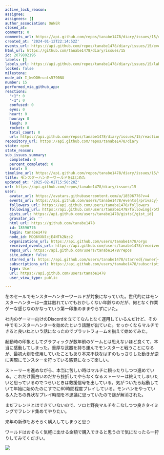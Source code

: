 ```yaml
---
active_lock_reason: 
assignee: 
assignees: []
author_association: OWNER
closed_at: 
comments: 0
comments_url: https://api.github.com/repos/tanabe1478/diary/issues/15/comments
created_at: '2024-01-12T22:14:52Z'
events_url: https://api.github.com/repos/tanabe1478/diary/issues/15/events
html_url: https://github.com/tanabe1478/diary/issues/15
id: 2079802196
labels: []
labels_url: https://api.github.com/repos/tanabe1478/diary/issues/15/labels{/name}
locked: false
milestone: 
node_id: I_kwDOHrcnts5790NU
number: 15
performed_via_github_app: 
reactions:
  "+1": 0
  "-1": 0
  confused: 0
  eyes: 0
  heart: 0
  hooray: 0
  laugh: 0
  rocket: 0
  total_count: 0
  url: https://api.github.com/repos/tanabe1478/diary/issues/15/reactions
repository_url: https://api.github.com/repos/tanabe1478/diary
state: open
state_reason: 
sub_issues_summary:
  completed: 0
  percent_completed: 0
  total: 0
timeline_url: https://api.github.com/repos/tanabe1478/diary/issues/15/timeline
title: モンスターハンターワールドをはじめた
updated_at: '2025-02-02T15:58:28Z'
url: https://api.github.com/repos/tanabe1478/diary/issues/15
user:
  avatar_url: https://avatars.githubusercontent.com/u/18596776?v=4
  events_url: https://api.github.com/users/tanabe1478/events{/privacy}
  followers_url: https://api.github.com/users/tanabe1478/followers
  following_url: https://api.github.com/users/tanabe1478/following{/other_user}
  gists_url: https://api.github.com/users/tanabe1478/gists{/gist_id}
  gravatar_id: ''
  html_url: https://github.com/tanabe1478
  id: 18596776
  login: tanabe1478
  node_id: MDQ6VXNlcjE4NTk2Nzc2
  organizations_url: https://api.github.com/users/tanabe1478/orgs
  received_events_url: https://api.github.com/users/tanabe1478/received_events
  repos_url: https://api.github.com/users/tanabe1478/repos
  site_admin: false
  starred_url: https://api.github.com/users/tanabe1478/starred{/owner}{/repo}
  subscriptions_url: https://api.github.com/users/tanabe1478/subscriptions
  type: User
  url: https://api.github.com/users/tanabe1478
  user_view_type: public

---
```

冬のセールでモンスターハンターワールドが対象になっていた。世代的にはモンスターハンターは一度は触れていてもおかしくない年齢なのだが、何となく作業ゲーな感じなのかなっていう第一印象のままやらずにいた。

社内のゲーマー向けのDiscordを立ててなんとなく運用しているんだけど、その中でモンスターハンターを始めたという話題が出ていた。せっかくならマルチできると良いねという話になったのでプラットフォームを揃えて始めてみた。

起動時の印象としてグラフィックが数年前のゲームとは思えないほど良くて、本当に感動してしまった。重厚な武器を持ち運んでモンスターと戦うことになるが、最初大剣を使用していたこともあり本来不快なはずのもっさりした動きが逆に実際にモンスターを狩っている感覚になって楽しい。

ストーリーを進めながら、本当に苦しい時はマルチに頼ったりしつつ進めている。これだけ面白いのだから挫折してやらなくなるストーリーは終えてしまいたいと思っているのでつらいときは救援信号を出している。気がついたら起動していて年始に始めたのにすでに60時間程度プレイしている。モンハンをやっている人たちの異状なプレイ時間を不思議に思っていたので謎が解消された。

まだフレンドとはできていないので、ソロと野良マルチをこなしつつ良きタイミングでフレンド集めてやりたい。

来年の新作もおそらく購入してしまうと思う

ワールドはおそらく気軽に出せる金額で購入できると思うので気になったら一狩りしてみてください。

![](https://i.gyazo.com/6247216ff31664fbe5697119621a7a10.jpg)